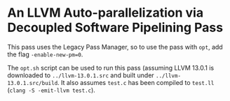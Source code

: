 # An LLVM Auto-parallelization via Decoupled Software Pipelining Pass
This pass uses the Legacy Pass Manager, so to use the pass with `opt`, add the
flag `-enable-new-pm=0`.

The `opt.sh` script can be used to run this pass (assuming LLVM 13.0.1 is
downloaded to `../llvm-13.0.1.src` and built under `../llvm-13.0.1.src/build`.
It also assumes `test.c` has been compiled to `test.ll` (`clang -S -emit-llvm
test.c`).
